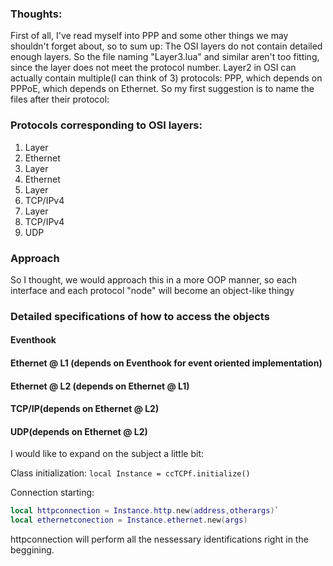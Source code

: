 ### Thoughts:

First of all, I've read myself into PPP and some other things we may shouldn't forget about, so to sum up:
The OSI layers do not contain detailed enough layers. So the file naming "Layer3.lua" and similar aren't too fitting, since the layer does not meet the protocol number.
Layer2 in OSI can actually contain multiple(I can think of 3) protocols: PPP, which depends on PPPoE, which depends on Ethernet. So my first suggestion is to name the files after their protocol:

### Protocols corresponding to OSI layers:

1. Layer
  1. Ethernet
2. Layer
  1. Ethernet
3. Layer
  1. TCP/IPv4
4. Layer
  1. TCP/IPv4
  2. UDP

### Approach

So I thought, we would approach this in a more OOP manner, so each interface and each protocol "node" will become an object-like thingy

### Detailed specifications of how to access the objects
#### Eventhook
#### Ethernet @ L1 (depends on Eventhook for event oriented implementation)
#### Ethernet @ L2 (depends on Ethernet @ L1)
#### TCP/IP(depends on Ethernet @ L2)
#### UDP(depends on Ethernet @ L2)

I would like to expand on the subject a little bit:

Class initialization:
`local Instance = ccTCPf.initialize()`

Connection starting:
```lua
local httpconnection = Instance.http.new(address,otherargs)`
local ethernetconection = Instance.ethernet.new(args)
```

httpconnection will perform all the nessessary identifications right in the beggining.
